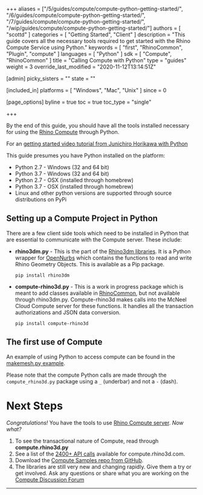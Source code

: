 +++
aliases = ["/5/guides/compute/compute-python-getting-started/", "/6/guides/compute/compute-python-getting-started/", "/7/guides/compute/compute-python-getting-started/", "/wip/guides/compute/compute-python-getting-started/"]
authors = [ "scottd" ]
categories = [ "Getting Started", "Client" ]
description = "This guide covers all the necessary tools required to get started with the Rhino Compute Service using Python."
keywords = [ "first", "RhinoCommon", "Plugin", "compute" ]
languages = [ "Python" ]
sdk = [ "Compute", "RhinoCommon" ]
title = "Calling Compute with Python"
type = "guides"
weight = 3
override_last_modified = "2020-11-12T13:14:51Z"

[admin]
picky_sisters = ""
state = ""

[included_in]
platforms = [ "Windows", "Mac", "Unix" ]
since = 0

[page_options]
byline = true
toc = true
toc_type = "single"

+++


By the end of this guide, you should have all the tools installed necessary for using the [Rhino Compute](https://www.rhino3d.com/compute) through Python.

For an [getting started video tutorial from Junichiro Horikawa with Python](https://youtu.be/XCkRXAEJMhg)


This guide presumes you have Python installed on the platform:

- Python 2.7 - Windows (32 and 64 bit)
- Python 3.7 - Windows (32 and 64 bit)
- Python 2.7 - OSX (installed through homebrew)
- Python 3.7 - OSX (installed through homebrew)
- Linux and other python versions are supported through source distributions on PyPi

## Setting up a Compute Project in Python

There are a few client side tools which need to be installed in Python that are essential to communicate with the Compute server. These include:

- **rhino3dm.py** -  This is the part of the [Rhino3dm libraries](https://github.com/mcneel/rhino3dm).  It is a Python wrapper for [OpenNurbs](https://developer.rhino3d.com/guides/opennurbs/) which contains the functions to read and write Rhino Geometry Objects. This is available as a Pip package.

  `pip install rhino3dm`

- **compute-rhino3d.py** - This is a work in progress package which is meant to add classes available in [RhinoCommon](https://developer.rhino3d.com/guides/rhinocommon/what-is-rhinocommon/), but not available through rhino3dm.py. Compute-rhino3d makes calls into the McNeel Cloud Compute server for these functions. It handles all the transaction authorizations and JSON data conversion.

  `pip install compute-rhino3d`

## The first use of Compute

An example of using Python to access compute can be found in the [makemesh.py example](https://github.com/mcneel/rhino3dm/tree/master/docs/python/samples/tkinter).

Please note that the compute Python calls are made through the `compute_rhino3d.py` package using a `_`  (underbar) and not a `-` (dash).

# Next Steps

*Congratulations!*  You have the tools to use [Rhino Compute server](https://www.rhino3d.com/compute).  *Now what?*

1. To see the transactional nature of Compute, read through **compute.rhino3d.py**
1. See a list of the [2400+ API calls](https://compute.rhino3d.com/sdk) available for compute.rhino3d.com.
1. Download the [Compute Samples repo from GitHub](https://github.com/mcneel/compute.rhino3d.samples).
1. The libraries are still very new and changing rapidly. Give them a try or get involved. Ask any questions or share what you are working on the [Compute Discussion Forum](https://discourse.mcneel.com/c/serengeti/compute-rhino3d)

---
